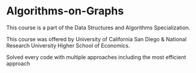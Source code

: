# Algorithms-on-Graphs

This course is a part of the Data Structures and Algorithms Specialization.

This course was offered by University of California San Diego & National Research University Higher School of Economics.

Solved every code with multiple approaches including the most efficient approach
